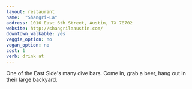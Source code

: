 ```yaml
---
layout: restaurant
name:  "Shangri-La"
address: 1016 East 6th Street, Austin, TX 78702
website: http://shangrilaaustin.com/
downtown_walkable: yes
veggie_option: no
vegan_option: no
cost: 1
verb: drink at
---
```


One of the East Side's many dive bars. Come in, grab a beer, hang out in their large backyard.
